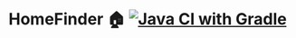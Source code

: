 # HomeFinder 🏠 [![Java CI with Gradle](https://github.com/josue-lubaki/HomeFinder/actions/workflows/gradle.yml/badge.svg)](https://github.com/josue-lubaki/HomeFinder/actions/workflows/gradle.yml)
